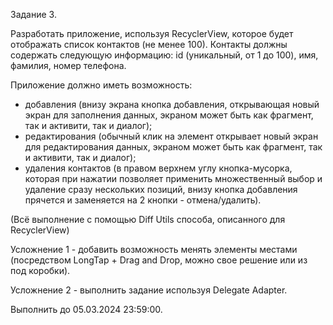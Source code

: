 Задание 3.

Разработать приложение, используя RecyclerView, которое будет отображать список контактов (не менее 100). Контакты должны содержать следующую информацию: id (уникальный, от 1 до 100), имя, фамилия, номер телефона. 

Приложение должно иметь возможность:
 - добавления (внизу экрана кнопка добавления, открывающая новый экран для заполнения данных, экраном может быть как фрагмент, так и активити, так и диалог);
 - редактирования (обычный клик на элемент открывает новый экран для редактирования данных, экраном может быть как фрагмент, так и активити, так и диалог);
 - удаления контактов (в правом верхнем углу кнопка-мусорка, которая при нажатии позволяет применить множественный выбор и удаление сразу нескольких позиций, внизу кнопка добавления прячется и заменяется на 2 кнопки  - отмена/удалить).

(Всё выполнение с помощью Diff Utils способа, описанного для RecyclerView)

Усложнение 1 - добавить возможность менять элементы местами (посредством LongTap + Drag and Drop, можно свое решение или из под коробки). 

Усложнение 2 - выполнить задание используя Delegate Adapter.

Выполнить до 05.03.2024 23:59:00.
